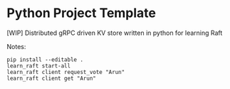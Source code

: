 # Python Project Template

[WIP] Distributed gRPC driven KV store written in python for learning Raft

[//]: # ()
[//]: # (# Python Project Template)

[//]: # ()
[//]: # (A low dependency and really simple to start project template for Python Projects.)

[//]: # ()
[//]: # (See also )

[//]: # (- [Flask-Project-Template]&#40;https://github.com/rochacbruno/flask-project-template/&#41; for a full feature Flask project including database, API, admin interface, etc.)

[//]: # (- [FastAPI-Project-Template]&#40;https://github.com/rochacbruno/fastapi-project-template/&#41; The base to start an openapi project featuring: SQLModel, Typer, FastAPI, JWT Token Auth, Interactive Shell, Management Commands.)

[//]: # ()
[//]: # (### HOW TO USE THIS TEMPLATE)

[//]: # ()
[//]: # (> **DO NOT FORK** this is meant to be used from **[Use this template]&#40;https://github.com/rochacbruno/python-project-template/generate&#41;** feature.)

[//]: # ()
[//]: # (1. Click on **[Use this template]&#40;https://github.com/rochacbruno/python-project-template/generate&#41;**)

[//]: # (3. Give a name to your project  )

[//]: # (   &#40;e.g. `my_awesome_project` recommendation is to use all lowercase and underscores separation for repo names.&#41;)

[//]: # (3. Wait until the first run of CI finishes  )

[//]: # (   &#40;Github Actions will process the template and commit to your new repo&#41;)

[//]: # (4. If you want [codecov]&#40;https://about.codecov.io/sign-up/&#41; Reports and Automatic Release to [PyPI]&#40;https://pypi.org&#41;  )

[//]: # (  On the new repository `settings->secrets` add your `PIPY_API_TOKEN` and `CODECOV_TOKEN` &#40;get the tokens on respective websites&#41;)

[//]: # (4. Read the file [CONTRIBUTING.md]&#40;CONTRIBUTING.md&#41;)

[//]: # (5. Then clone your new project and happy coding!)

[//]: # ()
[//]: # (> **NOTE**: **WAIT** until first CI run on github actions before cloning your new project.)

[//]: # ()
[//]: # (### What is included on this template?)

[//]: # ()
[//]: # (- 🖼️ Templates for starting multiple application types:)

[//]: # (  * **Basic low dependency** Python program &#40;default&#41; [use this template]&#40;https://github.com/rochacbruno/python-project-template/generate&#41;)

[//]: # (  * **Flask** with database, admin interface, restapi and authentication [use this template]&#40;https://github.com/rochacbruno/flask-project-template/generate&#41;.)

[//]: # (  **or Run `make init` after cloning to generate a new project based on a template.**)

[//]: # (- 📦 A basic [setup.py]&#40;setup.py&#41; file to provide installation, packaging and distribution for your project.  )

[//]: # (  Template uses setuptools because it's the de-facto standard for Python packages, you can run `make switch-to-poetry` later if you want.)

[//]: # (- 🤖 A [Makefile]&#40;Makefile&#41; with the most useful commands to install, test, lint, format and release your project.)

[//]: # (- 📃 Documentation structure using [mkdocs]&#40;http://www.mkdocs.org&#41;)

[//]: # (- 💬 Auto generation of change log using **gitchangelog** to keep a HISTORY.md file automatically based on your commit history on every release.)

[//]: # (- 🐋 A simple [Containerfile]&#40;Containerfile&#41; to build a container image for your project.  )

[//]: # (  `Containerfile` is a more open standard for building container images than Dockerfile, you can use buildah or docker with this file.)

[//]: # (- 🧪 Testing structure using [pytest]&#40;https://docs.pytest.org/en/latest/&#41;)

[//]: # (- ✅ Code linting using [flake8]&#40;https://flake8.pycqa.org/en/latest/&#41;)

[//]: # (- 📊 Code coverage reports using [codecov]&#40;https://about.codecov.io/sign-up/&#41;)

[//]: # (- 🛳️ Automatic release to [PyPI]&#40;https://pypi.org&#41; using [twine]&#40;https://twine.readthedocs.io/en/latest/&#41; and github actions.)

[//]: # (- 🎯 Entry points to execute your program using `python -m <learn_raft>` or `$ learn_raft` with basic CLI argument parsing.)

[//]: # (- 🔄 Continuous integration using [Github Actions]&#40;.github/workflows/&#41; with jobs to lint, test and release your project on Linux, Mac and Windows environments.)

[//]: # ()
[//]: # (> Curious about architectural decisions on this template? read [ABOUT_THIS_TEMPLATE.md]&#40;ABOUT_THIS_TEMPLATE.md&#41;  )

[//]: # (> If you want to contribute to this template please open an [issue]&#40;https://github.com/rochacbruno/python-project-template/issues&#41; or fork and send a PULL REQUEST.)

[//]: # ()
[//]: # ([❤️ Sponsor this project]&#40;https://github.com/sponsors/arunma/&#41;)

[//]: # ()
[//]: # (<!--  DELETE THE LINES ABOVE THIS AND WRITE YOUR PROJECT README BELOW -->)

[//]: # ()
[//]: # (---)

[//]: # (# learn_raft)

[//]: # ()
[//]: # ([![codecov]&#40;https://codecov.io/gh/arunma/learn_raft/branch/main/graph/badge.svg?token=learn_raft_token_here&#41;]&#40;https://codecov.io/gh/arunma/learn_raft&#41;)

[//]: # ([![CI]&#40;https://github.com/arunma/learn_raft/actions/workflows/main.yml/badge.svg&#41;]&#40;https://github.com/arunma/learn_raft/actions/workflows/main.yml&#41;)

[//]: # ()
[//]: # (Distributed gRPC driven KV store written in python for learning Raft)

[//]: # ()
[//]: # (## Install it from PyPI)

[//]: # ()
[//]: # (```bash)

[//]: # (pip install learn_raft)

[//]: # (```)

[//]: # ()
[//]: # (## Usage)

[//]: # ()
[//]: # (```py)

[//]: # (from learn_raft import BaseClass)

[//]: # (from learn_raft import base_function)

[//]: # ()
[//]: # (BaseClass&#40;&#41;.base_method&#40;&#41;)

[//]: # (base_function&#40;&#41;)

[//]: # (```)

[//]: # ()
[//]: # (```bash)

[//]: # ($ python -m learn_raft)

[//]: # (#or)

[//]: # ($ learn_raft)

[//]: # (```)

[//]: # ()
[//]: # (## Development)

[//]: # ()
[//]: # (Read the [CONTRIBUTING.md]&#40;CONTRIBUTING.md&#41; file.)

[//]: # ()


Notes: 

```
pip install --editable .
learn_raft start-all
learn_raft client request_vote "Arun"  
learn_raft client get "Arun"  

``` 